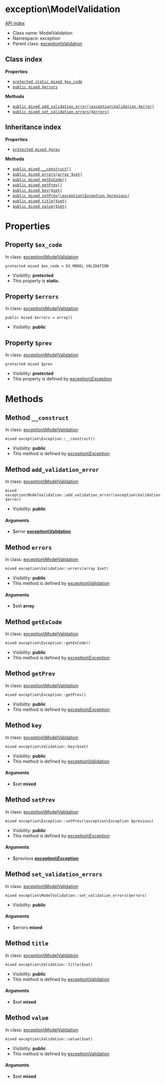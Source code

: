 # exception\ModelValidation
[API index](../API-index.md)






* Class name: ModelValidation
* Namespace: exception
* Parent class: [exception\Validation](../exception/Validation.md)




## Class index

**Properties**
* [`protected static mixed $ex_code`](#property-ex_code)
* [`public mixed $errors`](#property-errors)

**Methods**
* [`public mixed add_validation_error(\exception\Validation $error)`](#method-add_validation_error)
* [`public mixed set_validation_errors($errors)`](#method-set_validation_errors)


## Inheritance index

**Properties**
* [`protected mixed $prev`](#property-prev)

**Methods**
* [`public mixed __construct()`](#method-__construct)
* [`public mixed errors(array $set)`](#method-errors)
* [`public mixed getExCode()`](#method-getExCode)
* [`public mixed getPrev()`](#method-getPrev)
* [`public mixed key($set)`](#method-key)
* [`public mixed setPrev(\exception\Exception $previous)`](#method-setPrev)
* [`public mixed title($set)`](#method-title)
* [`public mixed value($set)`](#method-value)



# Properties


## Property `$ex_code`
In class: [exception\ModelValidation](#top)

```
protected mixed $ex_code = EX_MODEL_VALIDATION
```





* Visibility: **protected**
* This property is **static**.


## Property `$errors`
In class: [exception\ModelValidation](#top)

```
public mixed $errors = array()
```





* Visibility: **public**


## Property `$prev`
In class: [exception\ModelValidation](#top)

```
protected mixed $prev
```





* Visibility: **protected**
* This property is defined by [exception\Exception](../exception/Exception.md)


# Methods


## Method `__construct`
In class: [exception\ModelValidation](#top)

```
mixed exception\Exception::__construct()
```





* Visibility: **public**
* This method is defined by [exception\Exception](../exception/Exception.md)






## Method `add_validation_error`
In class: [exception\ModelValidation](#top)

```
mixed exception\ModelValidation::add_validation_error(\exception\Validation $error)
```





* Visibility: **public**

#### Arguments

* $error **[exception\Validation](../exception/Validation.md)**






## Method `errors`
In class: [exception\ModelValidation](#top)

```
mixed exception\Validation::errors(array $set)
```





* Visibility: **public**
* This method is defined by [exception\Validation](../exception/Validation.md)

#### Arguments

* $set **array**






## Method `getExCode`
In class: [exception\ModelValidation](#top)

```
mixed exception\Exception::getExCode()
```





* Visibility: **public**
* This method is defined by [exception\Exception](../exception/Exception.md)






## Method `getPrev`
In class: [exception\ModelValidation](#top)

```
mixed exception\Exception::getPrev()
```





* Visibility: **public**
* This method is defined by [exception\Exception](../exception/Exception.md)






## Method `key`
In class: [exception\ModelValidation](#top)

```
mixed exception\Validation::key($set)
```





* Visibility: **public**
* This method is defined by [exception\Validation](../exception/Validation.md)

#### Arguments

* $set **mixed**






## Method `setPrev`
In class: [exception\ModelValidation](#top)

```
mixed exception\Exception::setPrev(\exception\Exception $previous)
```





* Visibility: **public**
* This method is defined by [exception\Exception](../exception/Exception.md)

#### Arguments

* $previous **[exception\Exception](../exception/Exception.md)**






## Method `set_validation_errors`
In class: [exception\ModelValidation](#top)

```
mixed exception\ModelValidation::set_validation_errors($errors)
```





* Visibility: **public**

#### Arguments

* $errors **mixed**






## Method `title`
In class: [exception\ModelValidation](#top)

```
mixed exception\Validation::title($set)
```





* Visibility: **public**
* This method is defined by [exception\Validation](../exception/Validation.md)

#### Arguments

* $set **mixed**






## Method `value`
In class: [exception\ModelValidation](#top)

```
mixed exception\Validation::value($set)
```





* Visibility: **public**
* This method is defined by [exception\Validation](../exception/Validation.md)

#### Arguments

* $set **mixed**





